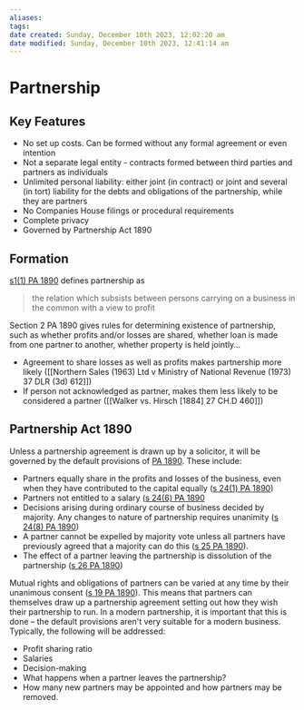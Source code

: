 ```yaml
---
aliases: 
tags: 
date created: Sunday, December 10th 2023, 12:02:20 am
date modified: Sunday, December 10th 2023, 12:41:14 am
---
```


# Partnership

## Key Features

- No set up costs. Can be formed without any formal agreement or even intention
- Not a separate legal entity - contracts formed between third parties and partners as individuals
- Unlimited personal liability: either joint (in contract) or joint and several (in tort) liability for the debts and obligations of the partnership, while they are partners
- No Companies House filings or procedural requirements
- Complete privacy
- Governed by Partnership Act 1890

## Formation

[s1(1) PA 1890](https://www.legislation.gov.uk/ukpga/Vict/53-54/39/section/1) defines partnership as

 > the relation which subsists between persons carrying on a business in the common with a view to profit

Section 2 PA 1890 gives rules for determining existence of partnership, such as whether profits and/or losses are shared, whether loan is made from one partner to another, whether property is held jointly…

- Agreement to share losses as well as profits makes partnership more likely ([[Northern Sales (1963) Ltd v Ministry of National Revenue (1973) 37 DLR (3d) 612]])
- If person not acknowledged as partner, makes them less likely to be considered a partner ([[Walker vs. Hirsch [1884] 27 CH.D 460]])

## Partnership Act 1890

Unless a partnership agreement is drawn up by a solicitor, it will be governed by the default provisions of [PA 1890](https://www.legislation.gov.uk/ukpga/Vict/53-54/39/contents). These include:

- Partners equally share in the profits and losses of the business, even when they have contributed to the capital equally ([s 24(1) PA 1890](https://www.legislation.gov.uk/ukpga/Vict/53-54/39/section/24))
- Partners not entitled to a salary ([s 24(6) PA 1890]((https://www.legislation.gov.uk/ukpga/Vict/53-54/39/section/24))
- Decisions arising during ordinary course of business decided by majority. Any changes to nature of partnership requires unanimity ([s 24(8) PA 1890](https://www.legislation.gov.uk/ukpga/Vict/53-54/39/section/24))
- A partner cannot be expelled by majority vote unless all partners have previously agreed that a majority can do this ([s 25 PA 1890]((https://www.legislation.gov.uk/ukpga/Vict/53-54/39/section/25))).
- The effect of a partner leaving the partnership is dissolution of the partnership ([s 26 PA 1890](https://www.legislation.gov.uk/ukpga/Vict/53-54/39/section/26))

Mutual rights and obligations of partners can be varied at any time by their unanimous consent ([s 19 PA 1890](https://www.legislation.gov.uk/ukpga/Vict/53-54/39/section/19)). This means that partners can themselves draw up a partnership agreement setting out how they wish their partnership to run. In a modern partnership, it is important that this is done – the default provisions aren't very suitable for a modern business. Typically, the following will be addressed:

- Profit sharing ratio
- Salaries
- Decision-making
- What happens when a partner leaves the partnership?
- How many new partners may be appointed and how partners may be removed.
